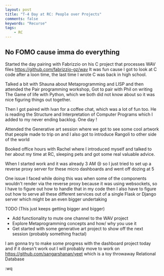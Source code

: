 ```yaml
---
layout: post
title: "T-4 Day at RC: People over Projects"
comments: false
keywords: "Recurse"
tags:
    - RC
---
```


## No FOMO cause imma do everything

Started the day pairing with Fabrizzio on his C project that processes WAV files <https://github.com/fabrizzio-gz/wav> It was fun cause I got to look at C code after a loon time, the last time I wrote C was back in high school.

Talked a bit with Shauna about Metaprogramming and LISP and then attended the Pair programming workshop, Got to pair with Phil on writing The Game of life with Python, which we both did not know about so it was nice figuring things out together.

Then I got paired with Ivan for a coffee chat, which was a lot of fun too. He is reading the Structure and Interpretation of Computer Programs which I added to my never ending backlog. One day !

Attended the Generative art session where we got to see some cool artwork that people made to trip on and I also got to introduce Rangoli to other side of the world

Booked office hours with Rachel where I introduced myself and talked to her about my time at RC, sleeping pets and got some real valuable advice.

When I started work and it was already 3 AM 😢 so I just tried to set up a reverse proxy server for these micro dashboards and went off dozing at 5

One issue I faced while doing this was when some of the components wouldn't render via the reverse proxy because it was using websockets, so I have to figure out how to handle that in my code then I also have to figure out how to serve all these different services out of a single Flask or Django server which might be an even bigger undertaking

TODO (This just keeps getting bigger and bigger)

- Add functionality to mute one channel to the WAV project
- Explore Metaprogramming concepts and how/ why you use it
- Get started with some generative art project to show off the next session (probably something fractal)

I am gonna try to make some progress with the dashboard project today and if it doesn't work out I will probably move to work on <https://github.com/sangarshanan/yeet> which is a toy throwaway Relational Database 

:wq
